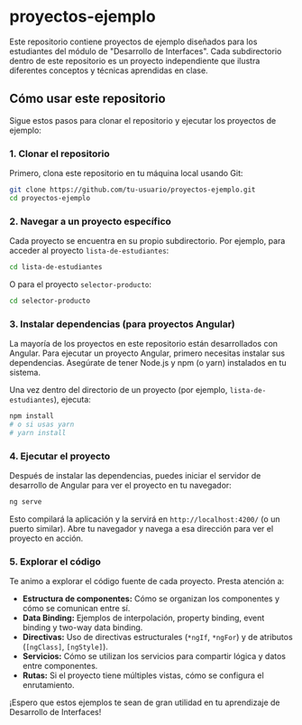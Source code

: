 # proyectos-ejemplo

Este repositorio contiene proyectos de ejemplo diseñados para los estudiantes del módulo de "Desarrollo de Interfaces". Cada subdirectorio dentro de este repositorio es un proyecto independiente que ilustra diferentes conceptos y técnicas aprendidas en clase.

## Cómo usar este repositorio

Sigue estos pasos para clonar el repositorio y ejecutar los proyectos de ejemplo:

### 1. Clonar el repositorio

Primero, clona este repositorio en tu máquina local usando Git:

```bash
git clone https://github.com/tu-usuario/proyectos-ejemplo.git
cd proyectos-ejemplo
```

### 2. Navegar a un proyecto específico

Cada proyecto se encuentra en su propio subdirectorio. Por ejemplo, para acceder al proyecto `lista-de-estudiantes`:

```bash
cd lista-de-estudiantes
```

O para el proyecto `selector-producto`:

```bash
cd selector-producto
```

### 3. Instalar dependencias (para proyectos Angular)

La mayoría de los proyectos en este repositorio están desarrollados con Angular. Para ejecutar un proyecto Angular, primero necesitas instalar sus dependencias. Asegúrate de tener Node.js y npm (o yarn) instalados en tu sistema.

Una vez dentro del directorio de un proyecto (por ejemplo, `lista-de-estudiantes`), ejecuta:

```bash
npm install
# o si usas yarn
# yarn install
```

### 4. Ejecutar el proyecto

Después de instalar las dependencias, puedes iniciar el servidor de desarrollo de Angular para ver el proyecto en tu navegador:

```bash
ng serve
```

Esto compilará la aplicación y la servirá en `http://localhost:4200/` (o un puerto similar). Abre tu navegador y navega a esa dirección para ver el proyecto en acción.

### 5. Explorar el código

Te animo a explorar el código fuente de cada proyecto. Presta atención a:

*   **Estructura de componentes:** Cómo se organizan los componentes y cómo se comunican entre sí.
*   **Data Binding:** Ejemplos de interpolación, property binding, event binding y two-way data binding.
*   **Directivas:** Uso de directivas estructurales (`*ngIf`, `*ngFor`) y de atributos (`[ngClass]`, `[ngStyle]`).
*   **Servicios:** Cómo se utilizan los servicios para compartir lógica y datos entre componentes.
*   **Rutas:** Si el proyecto tiene múltiples vistas, cómo se configura el enrutamiento.

¡Espero que estos ejemplos te sean de gran utilidad en tu aprendizaje de Desarrollo de Interfaces!